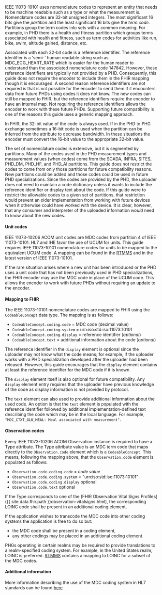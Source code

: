 IEEE 11073-10101 uses nomenclature codes to represent an entity that needs to be machine readable such as a type or what the measurement is. Nomenclature codes are 32-bit unsigned integers. The most significant 16 bits give the *partition* and the least significant 16 bits give the *term code*. Partitions group the term codes into sets with a common meaning. For example, in PHD there is a health and fitness partition which groups terms associated with health and fitness, such as term codes for activities like run, bike, swim, altitude gained, distance, etc.

Associated with each 32-bit code is a reference identifier. The reference identifier is a 'semi-' human readable string such as MDC_ECG_HEART_RATE which is easier for the human reader to understand than the associated nomenclature code 147842. However, these reference identifiers are typically not provided by a PHD. Consequently, this guide does not require the encoder to include them in the FHIR mapping though it is encouraged. A second reason reference identifiers are not required is that is not possible for the encoder to send them if it encounters data from future PHDs using codes it does not know. The new codes can still be mapped to FHIR, but the reference identifiers require the encoder to have an internal map. Not requiring the reference identifiers allows the encoder to work with these future PHDs. Supporting future compatibility is one of the reasons this guide uses a generic mapping approach.

In FHIR, the 32-bit value of the code is always used. If in the PHD to PHG exchange sometimes a 16-bit code is used when the partition can be inferred from the attribute to decrease bandwidth. In these situations the encoder must convert the 16-bit value to the appropriate 32-bit value.

The set of nomenclature codes is extensive, but it is segmented by partitions. Many of the codes used in the PHD measurement types and measurement values (when codes) come from the SCADA, INFRA, SITES, PHD_DM, PHD_HF, and PHD_AI partitions. This guide does not restrict the codes to come from only those partitions for future compatibility reasons. New partitions could be added and those codes could be used in future PHD specializations. Since the codes are provided by the PHD, the uploader does not need to maintain a code dictionary unless it wants to include the reference identifier or display text about the code. If this guide were to restrict the allowable codes to a given set of partitions, that restriction would prevent an older implementation from working with future devices when it otherwise could have worked with the device. It is clear, however, that any consumer and interpreter of the uploaded information *would* need to know about the new codes.

#### Unit codes
IEEE 11073-10206 ACOM unit codes are MDC codes from partition 4 of IEEE 11073-10101. HL7 and IHE favor the use of UCUM for units. This guide requires IEEE 11073-10101 nomenclature codes for units to be mapped to the equivalent UCUM code. A mapping can be found in the [RTMMS](https://rtmms.nist.gov/) and in the latest version of IEEE 11073-10101. 

If the rare situation arises where a new unit has been introduced or the PHD uses a unit code that has not been previously used in PHD specializations, the FHIR encoder may use the MDC code in place of the UCUM code. This allows the encoder to work with future PHDs without requiring an update to the encoder.

#### Mapping to FHIR
The IEEE 11073-10101 nomenclature codes are mapped to FHIR using the `CodeableConcept` data type. The mapping is as follows:
 - `CodeableConcept.coding.code` = MDC code (decimal value)
 - `CodeableConcept.coding.system` = urn:iso:std:iso:11073:10101
 - `CodeableConcept.coding.display` = reference identifier (*optional*)
 - `CodeableConcept.text` = additional information about the code (*optional*)

The reference identifier in the `display` element is optional since the uploader may not know what the code means; for example, if the uploader works with a PHD specialization developed after the uploader had been released. However, this guide encourages that the `display` element contains at least the reference identifier for the MDC code if it is known.

The `display` element itself is also optional for future compatibility. Any `display` element entry requires that the uploader have previous knowledge of the code as display information is not provided by protocol.

The `text` element can also used to provide additional information about the used code.  An option is that the `text` element is populated with the reference identifier followed by additional implementation-defined text describing the code which may be in the local language. For example, `"MDC_CTXT_GLU_MEAL: Meal associated with measurement"`.

#### Observation codes
Every IEEE 11073-10206 ACOM Observation instance is required to have a Type attribute. The Type attribute value is an MDC term code that maps directly to the `Observation.code` element which is a `CodeableConcept`. 
This means, following the mapping above, that the `Observation.code` element is populated as follows:
  * `Observation.code.coding.code` = *code value*
  * `Observation.code.coding.system` = "urn:iso:std:iso:11073:10101"
  * `Observation.code.coding.display` optional
  * `Observation.code.text` optional

If the Type corresponds to one of the [FHIR Observation Vital Signs Profiles]({{ site.data.fhir.path }}observation-vitalsigns.html), the corresponding LOINC code shall be present in an additional coding element.

If the application wishes to transcode the MDC code into other coding systems the application is free to do so but:
  * the MDC code shall be present in a coding element,
  * any other codings may be placed in an additional coding element.

PHGs operating in certain realms may be required to provide translations to a realm-specified coding system. For example, in the United States realm, LOINC is preferred. [RTMMS](https://rtmms.nist.gov/) contains a mapping to LOINC for a subset of the MDC codes.

#### Additional information
More information describing the use of the MDC coding system in HL7 standards can be found [here](https://terminology.hl7.org/MDC.html)

